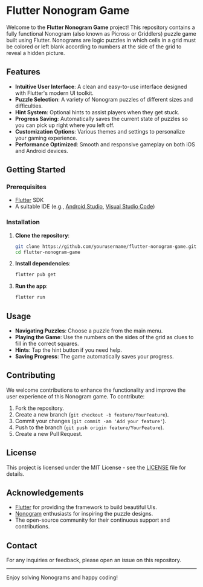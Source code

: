 # Flutter Nonogram Game

Welcome to the **Flutter Nonogram Game** project! This repository contains a fully functional Nonogram (also known as Picross or Griddlers) puzzle game built using Flutter. Nonograms are logic puzzles in which cells in a grid must be colored or left blank according to numbers at the side of the grid to reveal a hidden picture.

## Features

- **Intuitive User Interface**: A clean and easy-to-use interface designed with Flutter's modern UI toolkit.
- **Puzzle Selection**: A variety of Nonogram puzzles of different sizes and difficulties.
- **Hint System**: Optional hints to assist players when they get stuck.
- **Progress Saving**: Automatically saves the current state of puzzles so you can pick up right where you left off.
- **Customization Options**: Various themes and settings to personalize your gaming experience.
- **Performance Optimized**: Smooth and responsive gameplay on both iOS and Android devices.

## Getting Started

### Prerequisites

- [Flutter](https://flutter.dev/docs/get-started/install) SDK
- A suitable IDE (e.g., [Android Studio](https://developer.android.com/studio), [Visual Studio Code](https://code.visualstudio.com/))

### Installation

1. **Clone the repository**:
   ```sh
   git clone https://github.com/yourusername/flutter-nonogram-game.git
   cd flutter-nonogram-game
   ```

2. **Install dependencies**:
   ```sh
   flutter pub get
   ```

3. **Run the app**:
   ```sh
   flutter run
   ```

## Usage

- **Navigating Puzzles**: Choose a puzzle from the main menu.
- **Playing the Game**: Use the numbers on the sides of the grid as clues to fill in the correct squares.
- **Hints**: Tap the hint button if you need help.
- **Saving Progress**: The game automatically saves your progress.

## Contributing

We welcome contributions to enhance the functionality and improve the user experience of this Nonogram game. To contribute:

1. Fork the repository.
2. Create a new branch (`git checkout -b feature/YourFeature`).
3. Commit your changes (`git commit -am 'Add your feature'`).
4. Push to the branch (`git push origin feature/YourFeature`).
5. Create a new Pull Request.

## License

This project is licensed under the MIT License - see the [LICENSE](LICENSE) file for details.

## Acknowledgements

- [Flutter](https://flutter.dev) for providing the framework to build beautiful UIs.
- [Nonogram](https://en.wikipedia.org/wiki/Nonogram) enthusiasts for inspiring the puzzle designs.
- The open-source community for their continuous support and contributions.

## Contact

For any inquiries or feedback, please open an issue on this repository.

---

Enjoy solving Nonograms and happy coding!